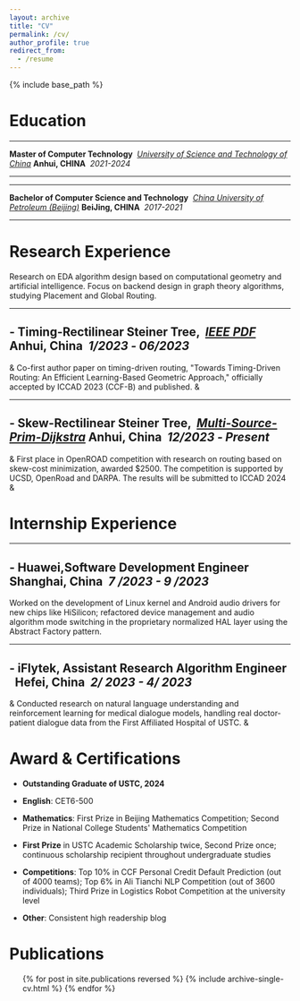 ```yaml
---
layout: archive
title: "CV"
permalink: /cv/
author_profile: true
redirect_from:
  - /resume
---
```


{% include base_path %}

Education
======
  ---------------------------------------------------------------------------------------------------------------- -------------------------------
  **Master of Computer Technology**  *[University of Science and Technology of China](https://www.ustc.edu.cn/)*    **Anhui, CHINA**  *2021-2024*
  ----------------------------------------------------------------------------------------------------------------  -------------------------------


  -----------------------------------------------------------------------------------------------------------------------  ---------------------------------
  **Bachelor of Computer Science and Technology**  *[China University of Petroleum (Beijing)](https://www.cup.edu.cn/)*  **BeiJing, CHINA**  *2017-2021*
  -----------------------------------------------------------------------------------------------------------------------  ---------------------------------


Research Experience
======
Research on EDA algorithm design based on computational geometry and
artificial intelligence. Focus on backend design in graph theory
algorithms, studying Placement and Global Routing.


  -------------------------------------------------------------------------------------------------------------------------------------------
  **- Timing-Rectilinear Steiner Tree,**  *[IEEE PDF](https://ieeexplore.ieee.org/document/10323981)* **Anhui, China**  *1/2023 ‐ 06/2023*
  -------------------------------------------------------------------------------------------------------------------------------------------

& Co-first author paper on timing-driven routing, \"Towards
Timing-Driven Routing: An Efficient Learning-Based Geometric Approach,\"
officially accepted by ICCAD 2023 (CCF-B) and published. &

  -------------------------------------------------------------------------------------------------------------------------------------------------------------------------------
  **- Skew-Rectilinear Steiner Tree,**  *[Multi-Source-Prim-Dijkstra](https://github.com/TILOS-AI-Institute/Multi-Source-Prim-Dijkstra)* **Anhui, China**  *12/2023 ‐ Present*
  -------------------------------------------------------------------------------------------------------------------------------------------------------------------------------

& First place in OpenROAD competition with research on routing based on
skew-cost minimization, awarded \$2500. The competition is supported by
UCSD, OpenRoad and DARPA. The results will be submitted to ICCAD 2024 &

Internship Experience
======
  -----------------------------------------------------------------------------------------------------------------
  **- Huawei,Software Development Engineer**  *[](https://google.com/)* **Shanghai, China**  *7 /2023 - 9 /2023*
  -----------------------------------------------------------------------------------------------------------------
  
Worked on the development of Linux kernel and Android audio drivers
for new chips like HiSilicon; refactored device management and audio
algorithm mode switching in the proprietary normalized HAL layer using
the Abstract Factory pattern. 

  --------------------------------------------------------------------------------- ---------------------------------------
  **- iFlytek, Assistant Research Algorithm Engineer**  *[](https://google.com/)* **Hefei, China**  *2/ 2023 - 4/ 2023*
  ------------------------------------------------------------------------------------------------------------------------

& Conducted research on natural language understanding and reinforcement
learning for medical dialogue models, handling real doctor-patient
dialogue data from the First Affiliated Hospital of USTC. &

Award & Certifications
======

-   **Outstanding Graduate of USTC, 2024**

-   **English**: CET6-500

-   **Mathematics**: First Prize in Beijing Mathematics Competition;
    Second Prize in National College Students' Mathematics Competition

-   **First Prize** in USTC Academic Scholarship twice, Second Prize
    once; continuous scholarship recipient throughout undergraduate
    studies

-   **Competitions**: Top 10% in CCF Personal Credit Default Prediction
    (out of 4000 teams); Top 6% in Ali Tianchi NLP Competition (out of
    3600 individuals); Third Prize in Logistics Robot Competition at the
    university level

-   **Other**: Consistent high readership blog

Publications
======
  <ul>{% for post in site.publications reversed %}
    {% include archive-single-cv.html %}
  {% endfor %}</ul>
